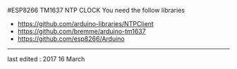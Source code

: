 #ESP8266 TM1637 NTP CLOCK
You need the follow libraries
- https://github.com/arduino-libraries/NTPClient
- https://github.com/bremme/arduino-tm1637
- https://github.com/esp8266/Arduino
---
last edited : 2017 16 March 

